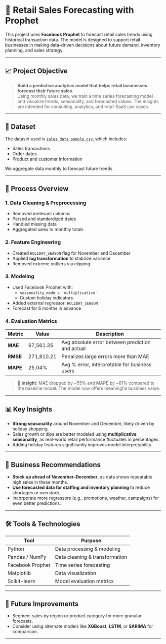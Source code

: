 # 🧠 Retail Sales Forecasting with Prophet

This project uses **Facebook Prophet** to forecast retail sales trends using historical transaction data. The model is designed to support retail businesses in making data-driven decisions about future demand, inventory planning, and sales strategy.

---

## 📈 Project Objective

> **Build a predictive analytics model that helps retail businesses forecast their future sales.**  
Using monthly sales data, we train a time series forecasting model and visualize trends, seasonality, and forecasted values. The insights are intended for consulting, analytics, and retail SaaS use cases.

---

## 📂 Dataset
The dataset used is [`sales_data_sample.csv`](https://github.com/sinaaa-aaam/FUTURE_ML_01/blob/main/Task%201/sales_data_sample.csv), which includes:
- Sales transactions
- Order dates
- Product and customer information

We aggregate data monthly to forecast future trends.

---

## 🔧 Process Overview

### 1. **Data Cleaning & Preprocessing**
- Removed irrelevant columns
- Parsed and standardized dates
- Handled missing data
- Aggregated sales to monthly totals

### 2. **Feature Engineering**
- Created `HOLIDAY_SEASON` flag for November and December
- Applied **log transformation** to stabilize variance
- Removed extreme outliers via clipping

### 3. **Modeling**
- Used Facebook Prophet with:
  - `seasonality_mode = 'multiplicative'`
  - Custom holiday indicators
- Added external regressor: `HOLIDAY_SEASON`
- Forecast for 6 months in advance

### 4. **Evaluation Metrics**
| Metric | Value | Description |
|--------|--------|-------------|
| **MAE**  | 97,561.35 | Avg absolute error between prediction and actual |
| **RMSE** | 271,810.21 | Penalizes large errors more than MAE |
| **MAPE** | 25.04% | Avg % error, interpretable for business users |

> 🧠 **Insight**: MAE dropped by ~55% and MAPE by ~61% compared to the baseline model. The model now offers meaningful business value.

---

## 📊 Key Insights

- **Strong seasonality** around November and December, likely driven by holiday shopping.
- Sales growth or dips are better modeled using **multiplicative seasonality**, as real-world retail performance fluctuates in percentages.
- Adding holiday features significantly improves model interpretability.

---

## 📌 Business Recommendations

- **Stock up ahead of November–December**, as data shows repeatable high sales in these months.
- **Use forecasted data for staffing and inventory planning** to reduce shortages or overstock.
- Incorporate more regressors (e.g., promotions, weather, campaigns) for even better predictions.

---

## 🛠️ Tools & Technologies

| Tool | Purpose |
|------|---------|
| Python | Data processing & modeling |
| Pandas / NumPy | Data cleaning & transformation |
| Facebook Prophet | Time series forecasting |
| Matplotlib | Data visualization |
| Scikit-learn | Model evaluation metrics |

---

## 🚀 Future Improvements

- Segment sales by region or product category for more granular forecasts.
- Consider using alternate models like **XGBoost**, **LSTM**, or **SARIMA** for comparison.

---
